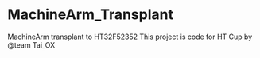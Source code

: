 # MachineArm_Transplant
MachineArm transplant to HT32F52352
This project is code for HT Cup by @team Tai_OX
